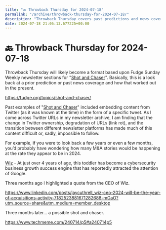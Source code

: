 ```yaml
---
title: "🔙 Throwback Thursday for 2024-07-18"
permalink: "/archive/throwback-thursday-for-2024-07-18/"
description: "Throwback Thursday covers past predictions and news coverage, highlighting the evolution of a cybersecurity success story."
date: 2024-07-18 21:06:13.677225+00:00
---
```


<h1><span style="color: rgb(0, 0, 0)">🔙 </span>Throwback Thursday for 2024-07-18</h1><p><span style="color: rgb(34, 34, 34)">Throwback Thursday will likely become a format based upon Fudge Sunday Weekly newsletter sections for "</span><a target="_blank" rel="noopener noreferrer nofollow" href="https://fudge.org/topics/shot-and-chaser/?utm_source=hot-fudge-daily&amp;utm_medium=email&amp;utm_campaign=throwback-thursday">Shot and Chaser</a><span style="color: rgb(34, 34, 34)">". Basically, this is a look back at a prior prediction or past news coverage and how that worked out in the present.</span></p><p><a target="_blank" rel="noopener noreferrer nofollow" href="https://fudge.org/topics/shot-and-chaser/">https://fudge.org/topics/shot-and-chaser/</a></p><p><span style="color: rgb(34, 34, 34)">Past examples of "</span><a target="_blank" rel="noopener noreferrer nofollow" href="https://fudge.org/topics/shot-and-chaser/?utm_source=hot-fudge-daily&amp;utm_medium=email&amp;utm_campaign=throwback-thursday">Shot and Chaser</a><span style="color: rgb(34, 34, 34)">" included embedding content from Twitter (as it was known at the time) in the form of a specific tweet. As I come across Twitter URLs in my newsletter archive, I am finding that the change in Twitter ownership, degradation of URLs (link rot), and the transition between different newsletter platforms has made much of this content difficult or, sadly, impossible to follow.</span></p><p><span style="color: rgb(34, 34, 34)">For example, if you were to look back a few years or even a few months, you’d probably have wondering how many M&amp;A stories would be happening at the rate they appear to be in 2024.</span></p><p><a target="_blank" rel="noopener noreferrer nofollow" href="https://en.wikipedia.org/wiki/Wiz_(company)">Wiz</a> - At just over 4 years of age, this toddler has become a cybersecurity business growth success engine that has reportedly attracted the attention of Google.</p><p>Three months ago I highlighted a quote from the CEO of Wiz.</p><p><a target="_blank" rel="noopener noreferrer nofollow" href="https://www.linkedin.com/posts/jaycuthrell_wiz-ceo-2024-will-be-the-year-of-acquisitions-activity-7182523881671282688-mGaO?utm_source=share&amp;utm_medium=member_desktop">https://www.linkedin.com/posts/jaycuthrell_wiz-ceo-2024-will-be-the-year-of-acquisitions-activity-7182523881671282688-mGaO?utm_source=share&amp;utm_medium=member_desktop</a></p><p>Three months later… a possible shot and chaser.</p><p><a target="_blank" rel="noopener noreferrer nofollow" href="https://www.techmeme.com/240714/p5#a240714p5">https://www.techmeme.com/240714/p5#a240714p5</a></p><p></p><p></p>
